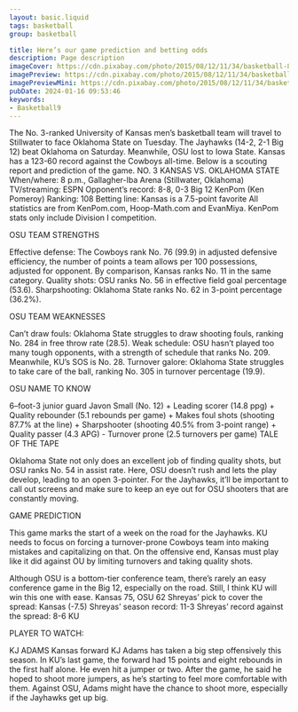 ```yaml
---
layout: basic.liquid
tags: basketball
group: basketball

title: Here’s our game prediction and betting odds
description: Page description
imageCover: https://cdn.pixabay.com/photo/2015/08/12/11/34/basketball-885786_1280.jpg
imagePreview: https://cdn.pixabay.com/photo/2015/08/12/11/34/basketball-885786_1280.jpg
imagePreviewMini: https://cdn.pixabay.com/photo/2015/08/12/11/34/basketball-885786_1280.jpg
pubDate: 2024-01-16 09:53:46
keywords:
- Basketball9
---
```


The No. 3-ranked University of Kansas men’s basketball team will travel to Stillwater to face Oklahoma State on Tuesday. The Jayhawks (14-2, 2-1 Big 12) beat Oklahoma on Saturday. Meanwhile, OSU lost to Iowa State. Kansas has a 123-60 record against the Cowboys all-time. Below is a scouting report and prediction of the game. NO. 3 KANSAS VS. OKLAHOMA STATE When/where: 8 p.m., Gallagher-Iba Arena (Stillwater, Oklahoma) TV/streaming: ESPN Opponent’s record: 8-8, 0-3 Big 12 KenPom (Ken Pomeroy) Ranking: 108 Betting line: Kansas is a 7.5-point favorite All statistics are from KenPom.com, Hoop-Math.com and EvanMiya. KenPom stats only include Division I competition. 

OSU TEAM STRENGTHS 

Effective defense: The Cowboys rank No. 76 (99.9) in adjusted defensive efficiency, the number of points a team allows per 100 possessions, adjusted for opponent. By comparison, Kansas ranks No. 11 in the same category. Quality shots: OSU ranks No. 56 in effective field goal percentage (53.6). Sharpshooting: Oklahoma State ranks No. 62 in 3-point percentage (36.2%). 

OSU TEAM WEAKNESSES 

Can’t draw fouls: Oklahoma State struggles to draw shooting fouls, ranking No. 284 in free throw rate (28.5). Weak schedule: OSU hasn’t played too many tough opponents, with a strength of schedule that ranks No. 209. Meanwhile, KU’s SOS is No. 28. Turnover galore: Oklahoma State struggles to take care of the ball, ranking No. 305 in turnover percentage (19.9). 

OSU NAME TO KNOW 

6–foot-3 junior guard Javon Small (No. 12) + Leading scorer (14.8 ppg) + Quality rebounder (5.1 rebounds per game) + Makes foul shots (shooting 87.7% at the line) + Sharpshooter (shooting 40.5% from 3-point range) + Quality passer (4.3 APG) - Turnover prone (2.5 turnovers per game) TALE OF THE TAPE

Oklahoma State not only does an excellent job of finding quality shots, but OSU ranks No. 54 in assist rate. Here, OSU doesn’t rush and lets the play develop, leading to an open 3-pointer. For the Jayhawks, it’ll be important to call out screens and make sure to keep an eye out for OSU shooters that are constantly moving. 

GAME PREDICTION 

This game marks the start of a week on the road for the Jayhawks. KU needs to focus on forcing a turnover-prone Cowboys team into making mistakes and capitalizing on that. On the offensive end, Kansas must play like it did against OU by limiting turnovers and taking quality shots. 

Although OSU is a bottom-tier conference team, there’s rarely an easy conference game in the Big 12, especially on the road. Still, I think KU will win this one with ease. Kansas 75, OSU 62 Shreyas’ pick to cover the spread: Kansas (-7.5) Shreyas’ season record: 11-3 Shreyas’ record against the spread: 8-6 KU 

PLAYER TO WATCH: 

KJ ADAMS Kansas forward KJ Adams has taken a big step offensively this season. In KU’s last game, the forward had 15 points and eight rebounds in the first half alone. He even hit a jumper or two. After the game, he said he hoped to shoot more jumpers, as he’s starting to feel more comfortable with them. Against OSU, Adams might have the chance to shoot more, especially if the Jayhawks get up big.

